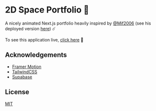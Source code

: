 # 2D Space Portfolio 🌌

A nicely animated Next.js portfolio heavily inspired by [@Mif2006](https://github.com/Mif2006) (see his deployed version [here](https://space-portolio.vercel.app/)) ☄️

To see this application live, [click here](https://2d.muszarski.space) 🚀

## Acknowledgements

- [Framer Motion](https://www.framer.com/motion/)
- [TailwindCSS](https://tailwindcss.com/)
- [Supabase](https://supabase.com/)

## License

[MIT](https://choosealicense.com/licenses/mit/)

